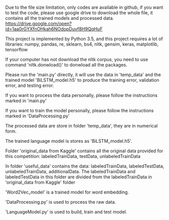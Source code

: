 Due to the file size limitation, only codes are available in github, if you want to test the code, please use google drive to download the whole file, it contains all the trained models and processed data.
https://drive.google.com/open?id=1aa0rGYXfnOHkah6NOdopDuvf8H9QqHuF

This project is implemented by Python 3.5, and this project requires a lot of libraries: numpy, pandas, re, sklearn, bs4, nltk, gensim, keras, matplotlib, tensorflow

If your computer has not download the nltk corpus, you need to use command 'nltk.donwload()' to donwload all the packages.

Please run the 'main.py' directly, it will use the data in 'temp_data' and the trained model 'BiLSTM_model.h5' to produce the training error, validation error, and testing error.

If you want to process the data personally, please follow the instructions marked in 'main.py'

If you want to train the model personally, please follow the instructions marked in 'DataProcessing.py'

The processed data are store in folder 'temp_data', they are in numerical form.

The trained language model is stores as 'BiLSTM_model.h5'.

Folder 'original_data from Kaggle' contains all the original data provided for this competition: labeledTrainData, testData, unlabeledTrainData

In folder 'useful_data' contains the data: labeledTrainData, labeledTestData, unlabeledTrainData, additionalData. The labeledTrainData and labeledTestData in this folder are divided from the labeledTrainData in 'original_data from Kaggle' folder

'Word2Vec_model' is a trained model for word embedding.

'DataProcessing.py' is used to process the raw data.

'LanguageModel.py' is used to build, train and test model.
